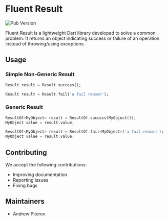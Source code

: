 # Fluent Result

![Pub Version](https://img.shields.io/pub/v/fluent_result?style=plastic)

Fluent Result is a lightweight Dart library developed to solve a common problem. It returns an object indicating success or failure of an operation instead of throwing/using exceptions.

## Usage

### Simple Non-Generic Result

```dart
Result result = Result.success();
```

```dart
Result result = Result.fail('a fail reason');
```

### Generic Result

```dart
ResultOf<MyObject> result = ResultOf.success(MyObject());
MyObject value = result.value;
```

```dart
ResultOf<MyObject> result = ResultOf.fail<MyObject>('a fail reason');
MyObject value = result.value;
```

## Contributing

We accept the following contributions:

* Improving documentation
* Reporting issues
* Fixing bugs

## Maintainers

* Andrew Piterov
